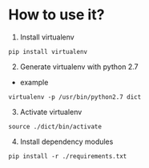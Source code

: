 # How to use it?

1. Install virtualenv

```
pip install virtualenv
```

2. Generate virtualenv with python 2.7

* example

```
virtualenv -p /usr/bin/python2.7 dict
```

3. Activate virtualenv

```
source ./dict/bin/activate
```

4. Install dependency modules

```
pip install -r ./requirements.txt
```
